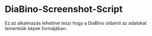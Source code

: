 # DiaBino-Screenshot-Script
Ez az alkalmazás lehetővé teszi hogy a DiaBino oldalról az adatokat lementsük képek formájában.
